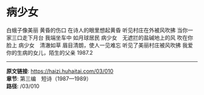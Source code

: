 # 病少女

白蛾子像美丽
黄昏的伤口
在诗人的眼里想起黄昏
听见村庄在外被风吹拂
当你一家三口走下月台
我端坐车中
如月球居民
病少女　无遮拦的盐碱地上的风
吹在你脸上
病少女　清澈如草
眉目清朗，使人一见难忘
听见了美丽村庄被风吹拂
我爱你的生病的女儿，陌生的父亲
1987.2

---

**原文链接**: https://haizi.huhaitai.com/03/010  
**章节**: 第三编　短诗（1987—1989）  
**路径**: /03/010
